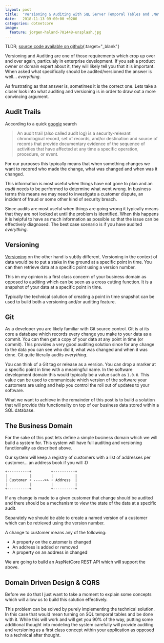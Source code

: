 ```yaml
---
layout: post
title:  "Versioning & Auditing with SQL Server Temporal Tables and .Net Core"
date:   2018-11-13 09:00:00 +0200
categories: dotnetcore
image:
  feature: jorgen-haland-781448-unsplash.jpg
---
```

TLDR; [source code available on github](https://github.com/RossJayJones/versioning-and-auditing-with-temporal-tables){:target="_blank"}

Versioning and Auditing are one of those requirements which crop up over and over again, particulaly in enterprise development. If you ask a product owner or domain expert about it, they will likely tell you that it is important. When asked what specifically should be audited/versioned the answer is well... _everything_.

As frustrating as that answer is, sometimes it is the correct one. Lets take a closer look into what auditing and versioning is in order to draw out a more convincing argument.

## Audit Trails

According to a quick [google][1] search

> An audit trail (also called audit log) is a security-relevant chronological record, set of records, and/or destination and source of records that provide documentary evidence of the sequence of activities that have affected at any time a specific operation, procedure, or event.

For our purposes this typically means that when something changes we want to recored who made the change, what was changed and when was it changed.

This information is most useful when things have not gone to plan and an _audit_ needs to be performed to determine what went wrong. In business terms this means we may need to investigate a customer dispute, an incident of fraud or some other kind of security breach.

Since audits are most useful when things are going wrong it typically means that they are not looked at until the problem is identified. When this happens it is helpful to have as much information as possible so that the issue can be effectively diagnosed. The best case scenario is if you have audited _everything_.

## Versioning

[Versioning][2] on the other hand is subtly different. Versioning in the context of data would be to put a stake in the ground at a specific point in time. You can then retrieve data at a specific point using a version number.

This im my opinion is a first class concern of your business domain as opposed to auditing which can be seen as a cross cutting function. It is a snapshot of your data at a specific point in time.

Typically the technical solution of creating a point in time snapshot can be used to build both a versioning and/or auditing feature.

## Git

As a developer you are likely familiar with Git source control. Git is at its core a database which records every change you make to your data as a commit. You can then get a copy of your data at any point in time (or commit). This provides a very good auditing solution since for any change to the data you can see who did it, what was changed and when it was done. Git quite literally audits _everything_.

You can think of a Git tag or release as a version. You can drop a marker at a specific point in time with a meaningful name. In the software development domain this would typically be a value such as `1.0.0`. This value can be used to communicate which version of the software your customers are using and help you control the roll out of updates to your software.

What we want to achieve in the remainder of this post is to build a solution that will provide this functionality on top of our business data stored within a SQL database.

## The Business Domain

For the sake of this post lets define a simple business domain which we will build a system for. This system will have full auditing and versioning functionality as described above.

Our system will keep a registry of customers with a list of addresses per customer... an address book if you will :D

```
+----------+         +----------+
|          |         |          |
| Customer + ----->> + Address  |
|          |         |          |
+----------+         +----------+
```

If any change is made to a given customer that change should be audited and there should be a mechanism to view the state of the data at a specific audit.

Separately we should be able to create a named version of a customer which can be retrieved using the version number.

A change to customer means any of the following:

* A property on the customer is changed
* An address is added or removed
* A property on an address in changed

We are going to build an AspNetCore REST API which will support the above.

## Domain Driven Design & CQRS

Before we do that I just want to take a moment to explain some concepts which will allow us to build this solution effectively.

This problem can be solved by purely implementing the technical solution. In this case that would mean turning on SQL temporal tables and be done with it. While this will work and will get you 90% of the way, putting some additional thought into modeling the system carefully will provide auditing and versioning as a first class concept within your application as opposed to a technical after thought.

[1]:https://en.wikipedia.org/wiki/Audit_trail
[2]:https://en.wikipedia.org/wiki/Versioning